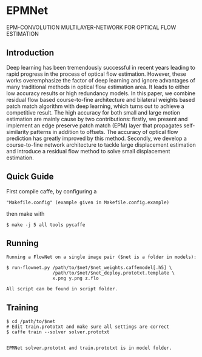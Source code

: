 # EPMNet
EPM-CONVOLUTION MULTILAYER-NETWORK FOR OPTICAL FLOW ESTIMATION

## Introduction
Deep learning has been tremendously successful in recent years leading to rapid progress in the process of optical flow estimation. However, these works overemphasize the factor of deep learning and ignore advantages of many traditional methods in optical flow estimation area. It leads to either low accuracy results or high redundancy models. In this paper, we combine residual flow based course-to-fine architecture and bilateral weights based patch match algorithm with deep learning, which turns out to achieve a competitive result. The high accuracy for both small and large motion estimation are mainly cause by two contributions: firstly, we present and implement an edge preserve patch match (EPM) layer that propagates self-similarity patterns in addition to offsets. The accuracy of optical flow prediction has greatly improved by this method. Secondly, we develop a course-to-fine network architecture to tackle large displacement estimation and introduce a residual flow method to solve small displacement estimation. 


## Quick Guide
First compile caffe, by configuring a

    "Makefile.config" (example given in Makefile.config.example)

then make with

    $ make -j 5 all tools pycaffe
    
    
## Running    
    Running a FlowNet on a single image pair ($net is a folder in models):

    $ run-flownet.py /path/to/$net/$net_weights.caffemodel[.h5] \
                     /path/to/$net/$net_deploy.prototxt.template \
                     x.png y.png z.flo
                     
    All script can be found in script folder.
    
    
## Training
    $ cd /path/to/$net
    # Edit train.prototxt and make sure all settings are correct
    $ caffe train --solver solver.prototxt
    
    
    EPMNet solver.prototxt and train.prototxt is in model folder.
    
    
